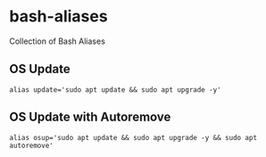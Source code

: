 # bash-aliases
Collection of Bash Aliases

## OS Update
`alias update='sudo apt update && sudo apt upgrade -y'`

## OS Update with Autoremove
`alias osup='sudo apt update && sudo apt upgrade -y && sudo apt autoremove'`
